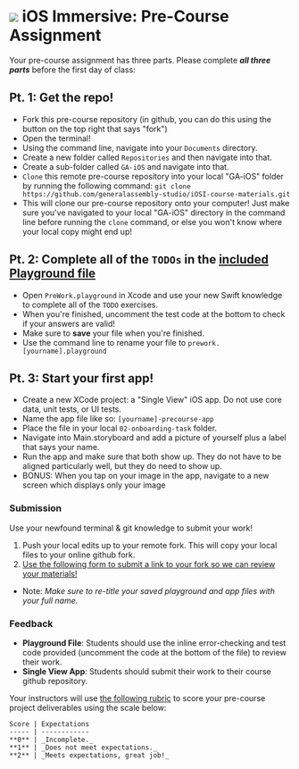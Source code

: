 # ![](https://ga-dash.s3.amazonaws.com/production/assets/logo-9f88ae6c9c3871690e33280fcf557f33.png) iOS Immersive: Pre-Course Assignment

Your pre-course assignment has three parts. Please complete ***all three parts*** before the first day of class:

## Pt. 1: Get the repo!
* Fork this pre-course repository (in github, you can do this using the button on the top right that says "fork")
* Open the terminal! 
* Using the command line, navigate into your `Documents` directory. 
* Create a new folder called `Repositories` and then navigate into that. 
* Create a sub-folder called `GA-iOS` and navigate into that.
* `Clone` this remote pre-course repository into your local "GA-iOS" folder by running the following command: 
```git clone https://github.com/generalassembly-studio/iOSI-course-materials.git```
* This will clone our pre-course repository onto your computer! Just make sure you've navigated to your local "GA-iOS" directory in the command line before running the `clone` command, or else you won't know where your local copy might end up!

## Pt. 2: Complete all of the `TODOs` in the [included Playground file](./PreWork.playground/Contents.swift)
* Open `PreWork.playground` in Xcode and use your new Swift knowledge to complete all of the `TODO` exercises. 
* When you're finished, uncomment the test code at the bottom to check if your answers are valid!
* Make sure to **save** your file when you're finished. 
* Use the command line to rename your file to `prework.[yourname].playground`

## Pt. 3: Start your first app!
* Create a new XCode project: a "Single View" iOS app. Do not use core data, unit tests, or UI tests. 
* Name the app file like so: `[yourname]-precourse-app`
* Place the file in your local `02-onboarding-task` folder.
* Navigate into Main.storyboard and add a picture of yourself plus a label that says your name.
* Run the app and make sure that both show up. They do not have to be aligned particularly well, but they do need to show up.
* BONUS: When you tap on your image in the app, navigate to a new screen which displays only your image

### Submission

Use your newfound terminal & git knowledge to submit your work!

1. Push your local edits up to your remote fork. This will copy your local files to your online github fork.
2. [Use the following form to submit a link to your fork so we can review your materials!](http://goo.gl/forms/onJ8DOil8ftWYySJ2)

* Note: *Make sure to re-title your saved playground and app files with your full name.*


### Feedback

* **Playground File**: Students should use the inline error-checking and test code provided (uncomment the code at the bottom of the file) to review their work.
* **Single View App**: Students should submit their work to their course github repository.

Your instructors will use [the following rubric](./rubric.md) to score your pre-course project deliverables using the scale below:

    Score | Expectations
    ----- | ------------
    **0** | _Incomplete._
    **1** | _Does not meet expectations._
    **2** | _Meets expectations, great job!_
